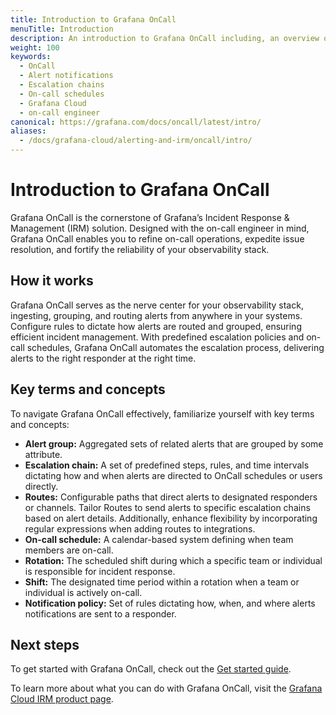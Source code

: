 ```yaml
---
title: Introduction to Grafana OnCall
menuTitle: Introduction
description: An introduction to Grafana OnCall including, an overview of key concepts and features, how it works, and what you can do with it.
weight: 100
keywords:
  - OnCall
  - Alert notifications
  - Escalation chains
  - On-call schedules
  - Grafana Cloud
  - on-call engineer
canonical: https://grafana.com/docs/oncall/latest/intro/
aliases:
  - /docs/grafana-cloud/alerting-and-irm/oncall/intro/
---
```


# Introduction to Grafana OnCall

Grafana OnCall is the cornerstone of Grafana’s Incident Response & Management (IRM) solution. Designed with the on-call engineer in mind, Grafana OnCall enables
you to refine on-call operations, expedite issue resolution, and fortify the reliability of your observability stack.

## How it works

Grafana OnCall serves as the nerve center for your observability stack, ingesting, grouping, and routing alerts from anywhere in your systems. Configure rules
to dictate how alerts are routed and grouped, ensuring efficient incident management. With predefined escalation policies and on-call schedules, Grafana OnCall
automates the escalation process, delivering alerts to the right responder at the right time.

## Key terms and concepts

To navigate Grafana OnCall effectively, familiarize yourself with key terms and concepts:

- **Alert group:** Aggregated sets of related alerts that are grouped by some attribute.
- **Escalation chain:** A set of predefined steps, rules, and time intervals dictating how and when alerts are directed to OnCall schedules or users directly.
- **Routes:** Configurable paths that direct alerts to designated responders or channels. Tailor Routes to send alerts to specific escalation chains based on
alert details. Additionally, enhance flexibility by incorporating regular expressions when adding routes to integrations.
- **On-call schedule:** A calendar-based system defining when team members are on-call.
- **Rotation:** The scheduled shift during which a specific team or individual is responsible for incident response.
- **Shift:** The designated time period within a rotation when a team or individual is actively on-call.
- **Notification policy:** Set of rules dictating how, when, and where alerts notifications are sent to a responder.

## Next steps

To get started with Grafana OnCall, check out the [Get started guide](https://grafana.com/docs/oncall/latest/setup/getting-started/).

To learn more about what you can do with Grafana OnCall, visit the [Grafana Cloud IRM product page](https://grafana.com/products/cloud/irm/).
